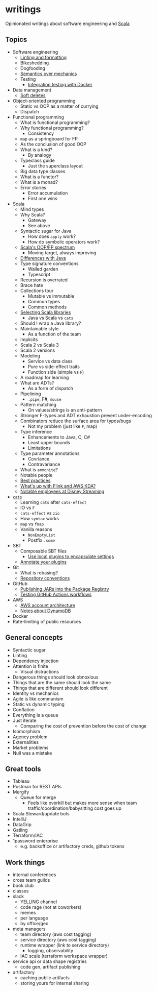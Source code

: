 # writings

Opinionated writings about software engineering and [Scala](https://github.com/scala)

## Topics

* Software engineering
  * [Linting and formatting](linting-and-formatting.md)
  * Bikeshedding
  * Dogfooding
  * [Semantics over mechanics](semantics-over-mecahnics.md)
  * Testing
    * [Integration testing with Docker](integration-testing-with-docker.md)
* Data management
  * [Soft deletes](soft-deletes.md)
* Object-oriented programming
  * Static vs OOP as a matter of currying
  * Dispatch
* Functional programming
  * What is functional programming?
  * Why functional programming?
    * Consistency
  * `map` as a springboard for FP
  * As the conclusion of good OOP
  * What is a kind?
    * By analogy
  * Typeclass guide
      * Just the superclass layout
  * Big data type classes
  * What is a functor?
  * What is a monad?
  * Error stories
    * Error accumulation
    * First one wins
* Scala
  * Mind types
  * Why Scala?
    * Gateway
    * See above
  * Syntactic sugar for Java
    * How does `apply` work?
    * How do symbolic operators work?
  * [Scala's OOP/FP spectrum](scala-spectrum.md)
    * Moving target, always improving
  * [Differences with Java](scala-differences-with-java.md)
  * Type signature conventions
    * Walled garden
    * Typescript
  * Recursion is overrated
  * Brace hate
  * Collections tour
    * Mutable vs immutable
    * Common types
    * Common methods
  * [Selecting Scala libraries](selecting-scala-libraries.md)
    * Java vs Scala vs `cats`
  * Should I wrap a Java library?
  * Maintainable style
    * As a function of the team
  * Implicits
  * Scala 2 vs Scala 3
  * Scala 2 versions
  * Modeling
    * Service vs data class
    * Pure vs side-effect traits
    * Function side (simple vs `F`)
  * A roadmap for learning
  * What are ADTs?
    * As a form of dispatch
  * Pipelining
    * `.pipe`, F#, `mouse`
  * Pattern matching
    * On values/strings is an anti-pattern
  * Stronger F-types and ADT exhaustion prevent under-encoding
  * Combinators reduce the surface area for typos/bugs
    * Not my problem (just like `F`, map)
  * Type inference
    * Enhancements to Java, C, C#
    * Least upper bounds
    * Limitations
  * Type parameter annotations
    * Covriance
    * Contravariance
  * What is `ammonite`?
  * Notable people
  * [Best practices](scala-best-practices.md)
  * [What's up with Flink and AWS KDA?](scala-and-flink.md)
  * [Notable employees at Disney Streaming](disney-streaming.md)
* [`cats`](https://github.com/typelevel/cats)
  * Learning `cats` after `cats-effect`
  * IO vs `F`
  * `cats-effect` vs `zio`
  * How `syntax` works
  * `map` vs `fmap`
  * Vanilla reasons
    * `NonEmptyList`
    * Postfix `.some`
* SBT
  * Composable SBT files
    * [Use local plugins to encapsulate settings](use-local-sbt-plugins-to-encapsulate-settings.md)
  * [Annotate your plugins](annotate-your-sbt-plugins.md)
* Git
  * What is rebasing?
  * [Repository conventions](repository-conventions.md)
* GitHub
  * [Publishing JARs into the Package Registry](github-package-registry.md)
  * [Testing GitHub Actions workflows](testing-gha-workflows.md)
* AWS
  * [AWS account architecture](aws-account-architecture.md)
  * [Notes about DynamoDB](dynamodb.md)
* Docker
* Rate-limiting of public resources

## General concepts

- Syntactic sugar
- Linting
- Dependency injection
- Attention is finite
  - Visual distractions
- Dangerous things should look obnoxious
- Things that are the same should look the same
- Things that are different should look different
- Identity vs mechanics
- Agile is like communism
- Static vs dynamic typing
- Conflation
- Everything is a queue
- Just iterate
  - Comparing the cost of prevention before the cost of change
- Isomorphism
- Agency problem
- Externalities
- Market problems
- Null was a mistake

## Great tools
- Tableau
- Postman for REST APIs
- Mergify
  - Queue for merge
    - Feels like overkill but makes more sense when team traffic/coordination/babysitting cost goes up
- Scala Steward/update bots
- IntelliJ
- DataGrip
- Gatling
- Terraform/IAC
- 1password enterprise
  - e.g. backoffice or artifactory creds, github tokens

## Work things
- internal conferences
- cross team guilds
- book club
- classes
- slack
  - YELLING channel
  - code rage (not at coworkers)
  - memes
  - per language
  - by office/geo
- meta managers
  - team directory (aws cost tagging)
  - service directory (aws cost tagging)
  - runtime wrapper (link to service directory)
    - logging, observability
  - IAC scale (terraform workspace wrapper)
- service api or data shape registries
  - code gen, artifact publishing
- artifactory
  - caching public artifacts
  - storing yours for internal sharing
